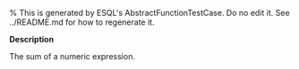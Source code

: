 % This is generated by ESQL's AbstractFunctionTestCase. Do no edit it. See ../README.md for how to regenerate it.

**Description**

The sum of a numeric expression.

